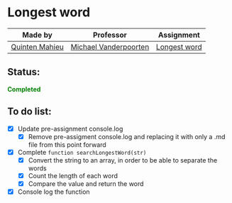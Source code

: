 # Longest word

|Made by|Professor|Assignment|
|-------|---------|---------------|
|[Quinten Mahieu](https://www.quintenmahieu.com/ "Website")|[Michael Vanderpoorten](https://yungpanda.com/ "YungPanda")|[Longest word](https://www.pgm.gent/pgm-1/exercises/week_3.html#longest-word "Longest word")|

## Status:
**<span style="color:green">Completed</span>**

## To do list:
- [x] Update pre-assignment console.log
  - [x] Remove pre-assigment console.log and replacing it with only a .md file from this point forward 
- [x] Complete `function searchLongestWord(str)`
  - [x] Convert the string to an array, in order to be able to separate the words
  - [x] Count the length of each word
  - [x] Compare the value and return the word
- [x] Console log the function